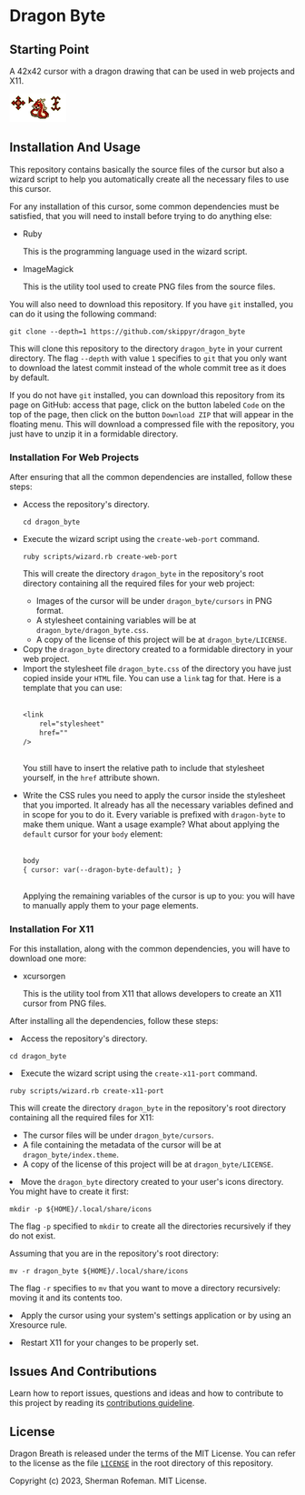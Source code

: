 <h1>Dragon Byte</h1>
	<h2>Starting Point</h2>
		<p>A 42x42 cursor with a dragon drawing that can be used in web projects and X11.</p>
		<img src="./images/preview.png"/>
	<h2>Installation And Usage</h2>
		<p>This repository contains basically the source files of the cursor but also a wizard script to help you automatically create all the necessary files to use this cursor.</p>
		<p>For any installation of this cursor, some common dependencies must be satisfied, that you will need to install before trying to do anything else:</p>
		<ul>
			<li>Ruby</li>
			<p>This is the programming language used in the wizard script.</p>
			<li>ImageMagick</li>
			<p>This is the utility tool used to create PNG files from the source files.</p>
		</ul>
		<p>You will also need to download this repository. If you have <code>git</code> installed, you can do it using the following command:</p>
		<pre><code>git clone --depth=1 https://github.com/skippyr/dragon_byte</code></pre>
		<p>This will clone this repository to the directory <code>dragon_byte</code> in your current directory. The flag <code>--depth</code> with value <code>1</code> specifies to <code>git</code> that you only want to download the latest commit instead of the whole commit tree as it does by default.</p>
		<p>If you do not have <code>git</code> installed, you can download this repository from its page on GitHub: access that page, click on the button labeled <code>Code</code> on the top of the page, then click on the button <code>Download ZIP</code> that will appear in the floating menu. This will download a compressed file with the repository, you just have to unzip it in a formidable directory.</p>
		<h3>Installation For Web Projects</h3>
			<p>After ensuring that all the common dependencies are installed, follow these steps:</p>
			<ul>
				<li>Access the repository's directory.</li>
				<pre><code>cd dragon_byte</code></pre>
				<li>Execute the wizard script using the <code>create-web-port</code> command.</li>
				<pre><code>ruby scripts/wizard.rb create-web-port</code></pre>
				<p>This will create the directory <code>dragon_byte</code> in the repository's root directory containing all the required files for your web project:</p>
				<ul>
					<li>Images of the cursor will be under <code>dragon_byte/cursors</code> in PNG format.</li>
					<li>A stylesheet containing variables will be at <code>dragon_byte/dragon_byte.css</code>.</li>
					<li>A copy of the license of this project will be at <code>dragon_byte/LICENSE</code>.</li>
				</ul>
				<li>Copy the <code>dragon_byte</code> directory created to a formidable directory in your web project.</li>
				<li>Import the stylesheet file <code>dragon_byte.css</code> of the directory you have just copied inside your <code>HTML</code> file. You can use a <code>link</code> tag for that. Here is a template that you can use:</li>
				<pre><code>
&lt;link
	rel="stylesheet"
	href=""
/&gt;
				</code></pre>
				<p>You still have to insert the relative path to include that stylesheet yourself, in the <code>href</code> attribute shown.</p>
				<li>Write the CSS rules you need to apply the cursor inside the stylesheet that you imported. It already has all the necessary variables defined and in scope for you to do it. Every variable is prefixed with <code>dragon-byte</code> to make them unique. Want a usage example? What about applying the <code>default</code> cursor for your <code>body</code> element:</li>
				<pre><code>
body
{ cursor: var(--dragon-byte-default); }
				</code></pre>
				<p>Applying the remaining variables of the cursor is up to you: you will have to manually apply them to your page elements.</p>
			</ul>
		<h3>Installation For X11</h3>
			<p>For this installation, along with the common dependencies, you will have to download one more:</p>
			<ul>
				<li>xcursorgen</li>
				<p>This is the utility tool from X11 that allows developers to create an X11 cursor from PNG files.</p>
			</ul>
			<p>After installing all the dependencies, follow these steps:</p>
			<li>Access the repository's directory.</li>
			<pre><code>cd dragon_byte</code></pre>
			<li>Execute the wizard script using the <code>create-x11-port</code> command.</li>
			<pre><code>ruby scripts/wizard.rb create-x11-port</code></pre>
			<p>This will create the directory <code>dragon_byte</code> in the repository's root directory containing all the required files for X11:</p>
			<ul>
				<li>The cursor files will be under <code>dragon_byte/cursors</code>.</li>
				<li>A file containing the metadata of the cursor will be at <code>dragon_byte/index.theme</code>.</li>
				<li>A copy of the license of this project will be at <code>dragon_byte/LICENSE</code>.</li>
			</ul>
			<li>Move the <code>dragon_byte</code> directory created to your user's icons directory. You might have to create it first:</li>
			<pre><code>mkdir -p ${HOME}/.local/share/icons</code></pre>
			<p>The flag <code>-p</code> specified to <code>mkdir</code> to create all the directories recursively if they do not exist.</p>
			<p>Assuming that you are in the repository's root directory:</p>
			<pre><code>mv -r dragon_byte ${HOME}/.local/share/icons</code></pre>
			<p>The flag <code>-r</code> specifies to <code>mv</code> that you want to move a directory recursively: moving it and its contents too.</p>
			<li>Apply the cursor using your system's settings application or by using an Xresource rule.</p>
			<li>Restart X11 for your changes to be properly set.</li>
	<h2>Issues And Contributions</h2>
		<p>Learn how to report issues, questions and ideas and how to contribute to this project by reading its <a href="https://skippyr.github.io/materials/pages/contributions_guideline.html">contributions guideline</a>.</p>
	<h2>License</h2>
		<p>Dragon Breath is released under the terms of the MIT License. You can refer to the license as the file <code><a href="https://github.com/skippyr/dragon_byte/blob/main/LICENSE">LICENSE</a></code> in the root directory of this repository.</p>
		<p>Copyright (c) 2023, Sherman Rofeman. MIT License.</p>
